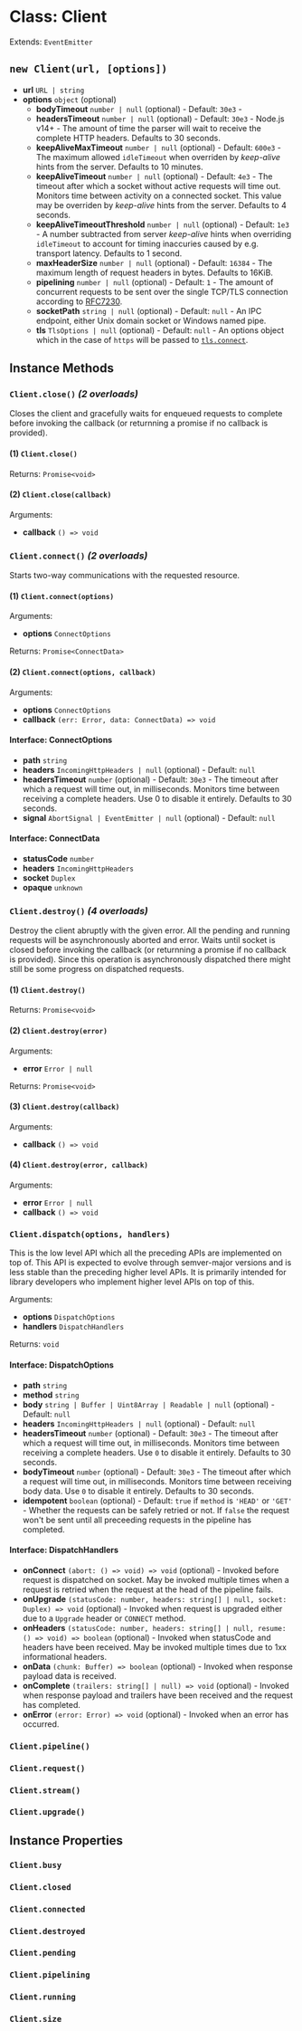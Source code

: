# Class: Client

Extends: `EventEmitter`

## `new Client(url, [options])`

* **url** `URL | string`
* **options** `object` (optional)
  * **bodyTimeout** `number | null` (optional) - Default: `30e3` -
  * **headersTimeout** `number | null` (optional) - Default: `30e3` - Node.js v14+ - The amount of time the parser will wait to receive the complete HTTP headers. Defaults to 30 seconds.
  * **keepAliveMaxTimeout** `number | null` (optional) - Default: `600e3` - The maximum allowed `idleTimeout` when overriden by *keep-alive* hints from the server. Defaults to 10 minutes.
  * **keepAliveTimeout** `number | null` (optional) - Default: `4e3` - The timeout after which a socket without active requests will time out. Monitors time between activity on a connected socket. This value may be overriden by *keep-alive* hints from the server. Defaults to 4 seconds.
  * **keepAliveTimeoutThreshold** `number | null` (optional) - Default: `1e3` - A number subtracted from server *keep-alive* hints when overriding `idleTimeout` to account for timing inaccuries caused by e.g. transport latency. Defaults to 1 second.
  * **maxHeaderSize** `number | null` (optional) - Default: `16384` - The maximum length of request headers in bytes. Defaults to 16KiB.
  * **pipelining** `number | null` (optional) - Default: `1` - The amount of concurrent requests to be sent over the single TCP/TLS connection according to [RFC7230](https://tools.ietf.org/html/rfc7230#section-6.3.2).
  * **socketPath** `string | null` (optional) - Default: `null` - An IPC endpoint, either Unix domain socket or Windows named pipe.
  * **tls** `TlsOptions | null` (optional) - Default: `null` - An options object which in the case of `https` will be passed to [`tls.connect`](https://nodejs.org/api/tls.html#tls_tls_connect_options_callback).

## Instance Methods

### `Client.close()` _(2 overloads)_

Closes the client and gracefully waits for enqueued requests to complete before invoking the callback (or returnning a promise if no callback is provided).

#### (1) `Client.close()`

Returns: `Promise<void>`

#### (2) `Client.close(callback)`

Arguments:

* **callback** `() => void`

### `Client.connect()` _(2 overloads)_

Starts two-way communications with the requested resource.

#### (1) `Client.connect(options)`

Arguments:

* **options** `ConnectOptions`

Returns: `Promise<ConnectData>`

#### (2) `Client.connect(options, callback)`

Arguments:

* **options** `ConnectOptions`
* **callback** `(err: Error, data: ConnectData) => void`

#### Interface: ConnectOptions

* **path** `string`
* **headers** `IncomingHttpHeaders | null` (optional) - Default: `null`
* **headersTimeout** `number` (optional) - Default: `30e3` - The timeout after which a request will time out, in milliseconds. Monitors time between receiving a complete headers. Use 0 to disable it entirely. Defaults to 30 seconds.
* **signal** `AbortSignal | EventEmitter | null` (optional) - Default: `null`

#### Interface: ConnectData

* **statusCode** `number`
* **headers** `IncomingHttpHeaders`
* **socket** `Duplex`
* **opaque** `unknown`

### `Client.destroy()` _(4 overloads)_

Destroy the client abruptly with the given error. All the pending and running requests will be asynchronously aborted and error. Waits until socket is closed before invoking the callback (or returnning a promise if no callback is provided). Since this operation is asynchronously dispatched there might still be some progress on dispatched requests.

#### (1) `Client.destroy()`

Returns: `Promise<void>`

#### (2) `Client.destroy(error)`

Arguments:

* **error** `Error | null`

Returns: `Promise<void>`

#### (3) `Client.destroy(callback)`

Arguments:

* **callback** `() => void`

#### (4) `Client.destroy(error, callback)`

Arguments:

* **error** `Error | null`
* **callback** `() => void`

### `Client.dispatch(options, handlers)`

This is the low level API which all the preceding APIs are implemented on top of. This API is expected to evolve through semver-major versions and is less stable than the preceding higher level APIs. It is primarily intended for library developers who implement higher level APIs on top of this.

Arguments:

* **options** `DispatchOptions`
* **handlers** `DispatchHandlers`

Returns: `void`

#### Interface: DispatchOptions

* **path** `string`
* **method** `string`
* **body** `string | Buffer | Uint8Array | Readable | null` (optional) - Default: `null`
* **headers** `IncomingHttpHeaders | null` (optional) - Default: `null`
* **headersTimeout** `number` (optional) - Default: `30e3` - The timeout after which a request will time out, in milliseconds. Monitors time between receiving a complete headers. Use `0` to disable it entirely. Defaults to 30 seconds.
* **bodyTimeout** `number` (optional) - Default: `30e3` - The timeout after which a request will time out, in milliseconds. Monitors time between receiving body data. Use `0` to disable it entirely. Defaults to 30 seconds.
* **idempotent** `boolean` (optional) - Default: `true` if `method` is `'HEAD'` or `'GET'` - Whether the requests can be safely retried or not. If `false` the request won't be sent until all preceeding requests in the pipeline has completed.

#### Interface: DispatchHandlers

* **onConnect** `(abort: () => void) => void` (optional) - Invoked before request is dispatched on socket. May be invoked multiple times when a request is retried when the request at the head of the pipeline fails.
* **onUpgrade** `(statusCode: number, headers: string[] | null, socket: Duplex) => void` (optional) - Invoked when request is upgraded either due to a `Upgrade` header or `CONNECT` method.
* **onHeaders** `(statusCode: number, headers: string[] | null, resume: () => void) => boolean` (optional) - Invoked when statusCode and headers have been received. May be invoked multiple times due to 1xx informational headers.
* **onData** `(chunk: Buffer) => boolean` (optional) - Invoked when response payload data is received.
* **onComplete** `(trailers: string[] | null) => void` (optional) - Invoked when response payload and trailers have been received and the request has completed.
* **onError** `(error: Error) => void` (optional) - Invoked when an error has occurred.

### `Client.pipeline()`

### `Client.request()`

### `Client.stream()`

### `Client.upgrade()`

## Instance Properties

### `Client.busy`

### `Client.closed`

### `Client.connected`

### `Client.destroyed`

### `Client.pending`

### `Client.pipelining`

### `Client.running`

### `Client.size`